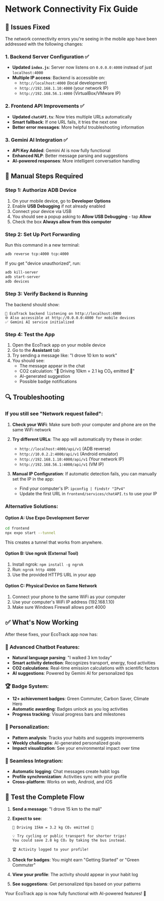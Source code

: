 # Network Connectivity Fix Guide

## 🔧 Issues Fixed

The network connectivity errors you're seeing in the mobile app have been addressed with the following changes:

### 1. Backend Server Configuration ✅
- **Updated `index.js`**: Server now listens on `0.0.0.0:4000` instead of just `localhost:4000`
- **Multiple IP access**: Backend is accessible on:
  - `http://localhost:4000` (local development)
  - `http://192.168.1.10:4000` (your network IP)
  - `http://192.168.56.1:4000` (VirtualBox/VMware IP)

### 2. Frontend API Improvements ✅
- **Updated `chatAPI.ts`**: Now tries multiple URLs automatically
- **Smart fallback**: If one URL fails, it tries the next one
- **Better error messages**: More helpful troubleshooting information

### 3. Gemini AI Integration ✅
- **API Key Added**: Gemini AI is now fully functional
- **Enhanced NLP**: Better message parsing and suggestions
- **AI-powered responses**: More intelligent conversation handling

## 🚀 Manual Steps Required

### Step 1: Authorize ADB Device
1. On your mobile device, go to **Developer Options**
2. Enable **USB Debugging** if not already enabled
3. Connect your device via USB
4. You should see a popup asking to **Allow USB Debugging** - tap **Allow**
5. Check the box **Always allow from this computer**

### Step 2: Set Up Port Forwarding
Run this command in a new terminal:
```bash
adb reverse tcp:4000 tcp:4000
```

If you get "device unauthorized", run:
```bash
adb kill-server
adb start-server
adb devices
```

### Step 3: Verify Backend is Running
The backend should show:
```
🚀 EcoTrack backend listening on http://localhost:4000
🌐 Also accessible at http://0.0.0.0:4000 for mobile devices
✅ Gemini AI service initialized
```

### Step 4: Test the App
1. Open the EcoTrack app on your mobile device
2. Go to the **Assistant** tab
3. Try sending a message like: "I drove 10 km to work"
4. You should see:
   - The message appear in the chat
   - CO2 calculation: "🚗 Driving 10km = 2.1 kg CO₂ emitted 💨"
   - AI-generated suggestion
   - Possible badge notifications

## 🔍 Troubleshooting

### If you still see "Network request failed":

1. **Check your WiFi**: Make sure both your computer and phone are on the same WiFi network
2. **Try different URLs**: The app will automatically try these in order:
   - `http://localhost:4000/api/v1` (ADB reverse)
   - `http://10.0.2.2:4000/api/v1` (Android emulator)
   - `http://192.168.1.10:4000/api/v1` (Your network IP)
   - `http://192.168.56.1:4000/api/v1` (VM IP)

3. **Manual IP Configuration**: If automatic detection fails, you can manually set the IP in the app:
   - Find your computer's IP: `ipconfig | findstr "IPv4"`
   - Update the first URL in `frontend/services/chatAPI.ts` to use your IP

### Alternative Solutions:

#### Option A: Use Expo Development Server
```bash
cd frontend
npx expo start --tunnel
```
This creates a tunnel that works from anywhere.

#### Option B: Use ngrok (External Tool)
1. Install ngrok: `npm install -g ngrok`
2. Run: `ngrok http 4000`
3. Use the provided HTTPS URL in your app

#### Option C: Physical Device on Same Network
1. Connect your phone to the same WiFi as your computer
2. Use your computer's WiFi IP address (192.168.1.10)
3. Make sure Windows Firewall allows port 4000

## ✅ What's Now Working

After these fixes, your EcoTrack app now has:

### 🤖 **Advanced Chatbot Features**:
- **Natural language parsing**: "I walked 3 km today"
- **Smart activity detection**: Recognizes transport, energy, food activities
- **CO2 calculations**: Real-time emission calculations with scientific factors
- **AI suggestions**: Powered by Gemini AI for personalized tips

### 🏆 **Badge System**:
- **12+ achievement badges**: Green Commuter, Carbon Saver, Climate Hero
- **Automatic awarding**: Badges unlock as you log activities
- **Progress tracking**: Visual progress bars and milestones

### 🌱 **Personalization**:
- **Pattern analysis**: Tracks your habits and suggests improvements
- **Weekly challenges**: AI-generated personalized goals
- **Impact visualization**: See your environmental impact over time

### 🔄 **Seamless Integration**:
- **Automatic logging**: Chat messages create habit logs
- **Profile synchronization**: Activities sync with your profile
- **Cross-platform**: Works on web, Android, and iOS

## 🎯 Test the Complete Flow

1. **Send a message**: "I drove 15 km to the mall"
2. **Expect to see**:
   ```
   🚗 Driving 15km = 3.2 kg CO₂ emitted 💨
   
   💡 Try cycling or public transport for shorter trips! 
   You could save 2.8 kg CO₂ by taking the bus instead.
   
   🏆 Activity logged to your profile!
   ```

3. **Check for badges**: You might earn "Getting Started" or "Green Commuter"
4. **View your profile**: The activity should appear in your habit log
5. **See suggestions**: Get personalized tips based on your patterns

Your EcoTrack app is now fully functional with AI-powered features! 🎉